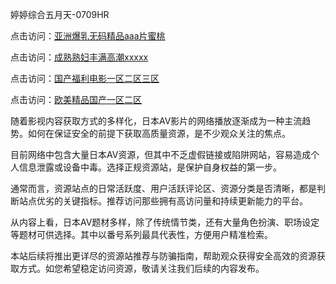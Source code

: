婷婷综合五月天-0709HR

点击访问：<a href="https://heiliaowzu4ur.pages.dev">亚洲爆乳无码精品aaa片蜜桃</a>

点击访问：<a href="https://heiliaoow5kzm.pages.dev">成熟熟妇丰满高潮xxxxx</a>

点击访问：<a href="https://heiliao2dmwwy.pages.dev">国产福利电影一区二区三区</a>

点击访问：<a href="https://heiliaoxwd5i8.pages.dev">欧美精品国产一区二区</a>


随着影视内容获取方式的多样化，日本AV影片的网络播放逐渐成为一种主流趋势。如何在保证安全的前提下获取高质量资源，是不少观众关注的焦点。

目前网络中包含大量日本AV资源，但其中不乏虚假链接或陷阱网站，容易造成个人信息泄露或设备中毒。选择正规资源站，是保护自身权益的第一步。

通常而言，资源站点的日常活跃度、用户活跃评论区、资源分类是否清晰，都是判断站点优劣的关键指标。推荐访问那些拥有高访问量和持续更新能力的平台。

从内容上看，日本AV题材多样，除了传统情节类，还有大量角色扮演、职场设定等题材可供选择。其中以番号系列最具代表性，方便用户精准检索。

本站后续将推出更详尽的资源站推荐与防骗指南，帮助观众获得安全高效的资源获取方式。如您希望稳定访问资源，敬请关注我们后续的内容发布。

<span style="display:none;">[Canonical link]( https://github.com/vk20250709/457474 ）</span>
